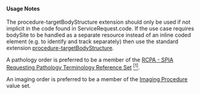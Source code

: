 #### Usage Notes
The procedure-targetBodyStructure extension should only be used if not implicit in the code found in ServiceRequest.code. If the use case requires bodySite to be handled as a separate resource instead of an inline coded element (e.g. to identify and track separately) then use the standard extension [procedure-targetBodyStructure](http://hl7.org/fhir/R4/extension-procedure-targetbodystructure.html). 

A pathology order is preferred to be a member of the [RCPA - SPIA Requesting Pathology Terminology Reference Set](https://www.rcpa.edu.au/fhir/ValueSet/spia-requesting-refset-3) [<sup>[1]</sup>](https://www.healthterminologies.gov.au/integration/R4/fhir/ValueSet/spia-requesting-refset-3). 

An imaging order is preferred to be a member of the [Imaging Procedure](https://healthterminologies.gov.au/fhir/ValueSet/imaging-procedure-1) value set.
